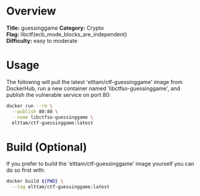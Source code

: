 # Overview

**Title:** guessinggame 
**Category:** Crypto  
**Flag:** libctf{ecb_mode_blocks_are_independent}  
**Difficulty:** easy to moderate  

# Usage

The following will pull the latest 'elttam/ctf-guessinggame' image from DockerHub, run a new container named 'libctfso-guessinggame', and publish the vulnerable service on port 80:

```sh
docker run --rm \
  --publish 80:80 \
  --name libctfso-guessinggame \
  elttam/ctf-guessinggame:latest
```

# Build (Optional)

If you prefer to build the 'elttam/ctf-guessinggame' image yourself you can do so first with:

```sh
docker build ${PWD} \
  --tag elttam/ctf-guessinggame:latest
```
